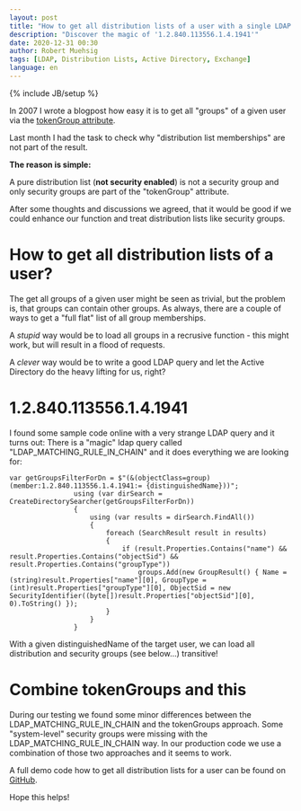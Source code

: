 ```yaml
---
layout: post
title: "How to get all distribution lists of a user with a single LDAP query"
description: "Discover the magic of '1.2.840.113556.1.4.1941'"
date: 2020-12-31 00:30
author: Robert Muehsig
tags: [LDAP, Distribution Lists, Active Directory, Exchange]
language: en
---
```


{% include JB/setup %}

In 2007 I wrote a blogpost how easy it is to get all "groups" of a given user via the [tokenGroup attribute](https://blog.codeinside.eu/2017/03/02/howto-get-user-information-and-groups-from-ad/).

Last month I had the task to check why "distribution list memberships" are not part of the result. 

__The reason is simple:__

A pure distribution list (__not security enabled__) is not a security group and only security groups are part of the "tokenGroup" attribute.

After some thoughts and discussions we agreed, that it would be good if we could enhance our function and treat distribution lists like security groups.

# How to get all distribution lists of a user?

The get all groups of a given user might be seen as trivial, but the problem is, that groups can contain other groups. 
As always, there are a couple of ways to get a "full flat" list of all group memberships. 

A *stupid* way would be to load all groups in a recrusive function - this might work, but will result in a flood of requests.

A *clever* way would be to write a good LDAP query and let the Active Directory do the heavy lifting for us, right?

# 1.2.840.113556.1.4.1941

I found some sample code online with a very strange LDAP query and it turns out:
There is a "magic" ldap query called "LDAP_MATCHING_RULE_IN_CHAIN" and it does everything we are looking for:

```
var getGroupsFilterForDn = $"(&(objectClass=group)(member:1.2.840.113556.1.4.1941:= {distinguishedName}))";
                using (var dirSearch = CreateDirectorySearcher(getGroupsFilterForDn))
                {
                    using (var results = dirSearch.FindAll())
                    {
                        foreach (SearchResult result in results)
                        {
                            if (result.Properties.Contains("name") && result.Properties.Contains("objectSid") && result.Properties.Contains("groupType"))
                                groups.Add(new GroupResult() { Name = (string)result.Properties["name"][0], GroupType = (int)result.Properties["groupType"][0], ObjectSid = new SecurityIdentifier((byte[])result.Properties["objectSid"][0], 0).ToString() });
                        }
                    }
                }
```

With a given distinguishedName of the target user, we can load all distribution and security groups (see below...) transitive!

# Combine tokenGroups and this

During our testing we found some minor differences between the LDAP_MATCHING_RULE_IN_CHAIN and the tokenGroups approach. Some "system-level" security groups were missing with the LDAP_MATCHING_RULE_IN_CHAIN way. In our production code we use a combination of those two approaches and it seems to work.

A full demo code how to get all distribution lists for a user can be found on [GitHub](https://github.com/Code-Inside/Samples/tree/master/2020/Distributionlists).

Hope this helps!